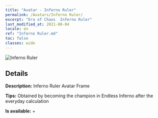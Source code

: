 ```yaml
---
title: "Avatar - Inferno Ruler"
permalink: /Avatars/Inferno Ruler/
excerpt: "Era of Chaos  Inferno Ruler"
last_modified_at: 2021-08-04
locale: en
ref: "Inferno Ruler.md"
toc: false
classes: wide
---
```

 ![Inferno Ruler](/images/a/avatarFrame_58.png)

## Details

 **Description:** Inferno Ruler Avatar Frame 

 **Tips:** Obtained by becoming the champion in Endless Inferno after the everyday calculation 

 **Is available:**  + 

